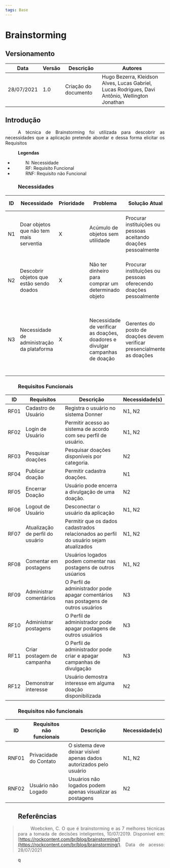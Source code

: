 ```yaml
---
tags: Base
---
```


# Brainstorming

## Versionamento
| Data | Versão | Descrição | Autores |
| -------- | -------- | -------- | ---|
|   28/07/2021   |  1.0    |  Criação do documento    | Hugo Bezerra, Kleidson Alves, Lucas Gabriel, Lucas Rodrigues, Davi Antônio, Wellington Jonathan

## Introdução
<div style="text-indent: 40px; text-align: justify">
A técnica de Brainstorming foi utilizada para descobrir as necessidades que a aplicação pretende abordar e dessa forma elicitar os Requisitos
<div/>
<p/>

**Legendas**
* N: Necessidade
* RF: Requisito Funcional
* RNF: Requisito não Funcional

### Necessidades

ID|Necessidade|Prioridade|Problema|Solução Atual|Solução Proposta
|--|--|--|--|--|--|
|N1|Doar objetos que não tem mais serventia|X|Acúmulo de objetos sem utilidade|Procurar instituições ou pessoas aceitando doações pessoalmente|Publicar esses objetos online em uma plataforma que facilite o acesso
|N2|Descobrir objetos que estão sendo doados|X|Não ter dinheiro para comprar um determinado objeto|Procurar instituições ou pessoas oferecendo doações pessoalmente |Procurar objetos necessitados em uma plataforma de fácil acesso
|N3|Necessidade de administração da plataforma|X|Necessidade de verificar as doações, doadores e divulgar campanhas de doação|Gerentes do posto de doações devem verificar presencialmente as doações|Gerentes do posto de doações podem administrar tudo manualmente usando perfil de administrador do sistema|

### Requisitos Funcionais

|ID|Requisitos|Descrição|Necessidade(s)|
|--|--|--|--|
|RF01|Cadastro de Usuário|Registra o usuário no sistema Donner|N1, N2
|RF02|Login de Usuário|Permitir acesso ao sistema de acordo com seu perfil de usuário.|N1, N2
|RF03|Pesquisar doações|Pesquisar doações disponíveis por categoria.| N2
|RF04|Publicar doação|Permitir cadastra doações.|N1
|RF05|Encerrar Doação|Usuário pode encerra a divulgação de uma doação.| N2
|RF06|Logout de Usuário| Desconectar o usuário da aplicação|N1, N2
|RF07|Atualização de perfil do usuário | Permitir que os dados cadastrados relacionados ao perfil do usuário sejam atualizados|N1, N2
|RF08|Comentar em postagens|Usuários logados podem comentar nas postagens de outros usúarios|N1, N2
|RF09| Administrar comentários| O Perfil de administrador pode apagar comentários nas postagens de outros usuários|N3|
|RF10| Administrar postagens| O Perfil de administrador pode apagar postagens de outros usuários|N3|
|RF11| Criar postagem de campanha| O Perfil de administrador pode criar e apagar campanhas de divulgação|N3|
|RF12| Demonstrar interesse|Usuário demostra interesse em alguma doação disponibilizada | N2


### Requisitos não funcionais

|ID|Requisitos não funcionais|Descrição|Necessidade(s)|
|--|--|--|--|
|RNF01| Privacidade do Contato| O sistema deve deixar visível apenas dados autorizados pelo usuário|N1, N2
|RNF02|Usuário não Logado| Usuários não logados podem apenas visualizar as postagens| N2

## Referências

>Woebcken, C. O que é brainstorming e as 7 melhores técnicas para a tomada de decisões inteligentes, 10/07/2019. Disponível em: [https://rockcontent.com/br/blog/brainstorming/](https://rockcontent.com/br/blog/brainstorming/). Data de acesso: 28/07/2021

q    